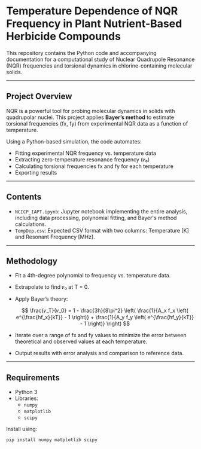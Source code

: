 # Temperature Dependence of NQR Frequency in Plant Nutrient-Based Herbicide Compounds

This repository contains the Python code and accompanying documentation for a computational study of Nuclear Quadrupole Resonance (NQR) frequencies and torsional dynamics in chlorine-containing molecular solids.

---

## Project Overview

NQR is a powerful tool for probing molecular dynamics in solids with quadrupolar nuclei. This project applies **Bayer’s method** to estimate torsional frequencies (fx, fy) from experimental NQR data as a function of temperature.

Using a Python-based simulation, the code automates:
- Fitting experimental NQR frequency vs. temperature data
- Extracting zero-temperature resonance frequency (𝜈₀)
- Calculating torsional frequencies fx and fy for each temperature
- Exporting results

---

## Contents

- `NCICP_IAPT.ipynb`: Jupyter notebook implementing the entire analysis, including data processing, polynomial fitting, and Bayer's method calculations.
- `TempDep.csv`: Expected CSV format with two columns: Temperature [K] and Resonant Frequency [MHz].

---

## Methodology

- Fit a 4th-degree polynomial to frequency vs. temperature data.
- Extrapolate to find 𝜈₀ at T = 0.
- Apply Bayer’s theory:
  
  $$
  \frac{𝜈_T}{𝜈_0} = 1 - \frac{3h}{8\pi^2} \left( \frac{1}{A_x f_x \left( e^{\frac{hf_x}{kT}} - 1 \right)} + \frac{1}{A_y f_y \left( e^{\frac{hf_y}{kT}} - 1 \right)} \right)
  $$

- Iterate over a range of fx and fy values to minimize the error between theoretical and observed values at each temperature.
- Output results with error analysis and comparison to reference data.

---

## Requirements

- Python 3
- Libraries:
  - `numpy`
  - `matplotlib`
  - `scipy`

Install using:

```bash
pip install numpy matplotlib scipy
